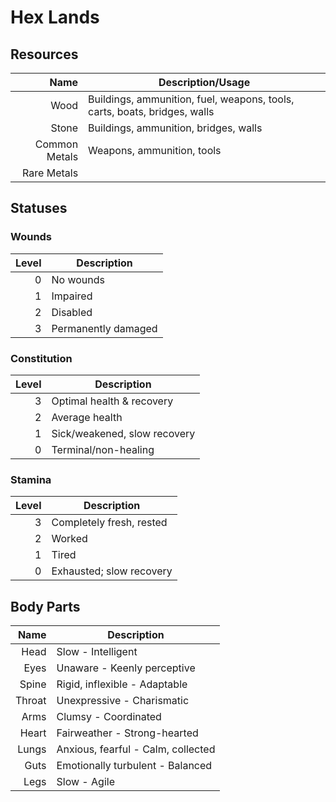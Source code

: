 Hex Lands
=========

## Resources

Name | Description/Usage
---:|---
Wood | Buildings, ammunition, fuel, weapons, tools, carts, boats, bridges, walls
Stone | Buildings, ammunition, bridges, walls
Common Metals | Weapons, ammunition, tools
Rare Metals |

## Statuses

### Wounds 
Level | Description
---:|---
0 | No wounds
1 | Impaired
2 | Disabled
3 | Permanently damaged
### Constitution 
Level | Description
---:|---
3 | Optimal health & recovery
2 | Average health
1 | Sick/weakened, slow recovery
0 | Terminal/non-healing
### Stamina
Level | Description
---:|---
3 | Completely fresh, rested
2 | Worked
1 | Tired
0 | Exhausted; slow recovery

## Body Parts

Name | Description
---:|---
Head | Slow - Intelligent
Eyes | Unaware - Keenly perceptive
Spine | Rigid, inflexible - Adaptable
Throat | Unexpressive - Charismatic
Arms | Clumsy - Coordinated
Heart | Fairweather - Strong-hearted
Lungs | Anxious, fearful - Calm, collected
Guts | Emotionally turbulent - Balanced
Legs | Slow - Agile
